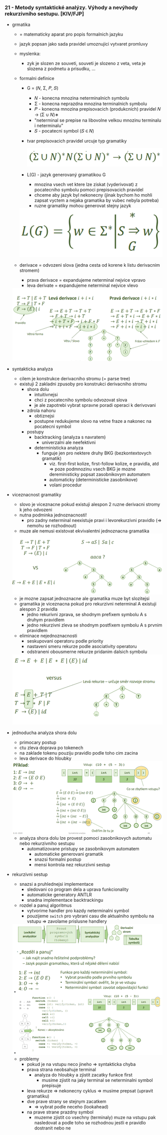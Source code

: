 ### 21 - Metody syntaktické analýzy. Výhody a nevýhody rekurzivního sestupu. [KIV/FJP]

- grmatika
  - = matematicky aparat pro popis formalnich jazyku
  - jazyk popsan jako sada pravidel umoznujici vytvaret promluvy
  - myslenka:
    - zyk je slozen ze souveti, souveti je slozeno z veta, veta je slozena z podmetu a prisudku, ...
  - formalni definice
    - G = (𝑁, Σ, 𝑃, 𝑆)
      - 𝑁 - konecna mnozina neterminalnich symbolu
      - Σ - konecna neprazdna mnozina terminalnich symbolu
      - 𝑃 - konecna mnozina prepisovacich (produkcnich) pravidel 𝑁 → (Σ ∪ 𝑁)∗
      - "neterminal se prepise na libovolne velkou mnozinu terminalu i neterminalu"
      - 𝑆 - pocatecni symbol (𝑆 ∈ 𝑁)
    - tvar prepisovacich pravidel urcuje typ gramatiky

        <img src="img/21/01.png">

    - L(G) - jazyk generovaný gramatikou G
      - mnozina vsech vet ktere lze ziskat (vyderivovat) z pocatecniho symbolu pomoci prepisovacich pravidel
      - chceme aby jazyk byl nekonecny (jinak bychom ho mohli zapsat vyctem a nejaka gramatika by vubec nebyla potreba)
      - ruzne gramatiky mohou generovat stejny jazyk

    <img src="img/21/02.png">

  - derivace = odvozeni slova (jedna cesta od korene k listu derivacnim stromem)
    - prava derivace = expandujeme neterminal nejvice vpravo
    - leva derivate = expandujeme neterminal nejvice vlevo

  <img src="img/21/03.png">

- syntakticka analyza
  - cilem je konstrukce derivacniho stromu (= parse tree)
  - existuji 2 zakladni zpusoby pro konstrukci derivacniho stromu
    - shora dolu
      - intuitivnejsi
      - chci z pocatecniho symbolu odvozovat slova
      - je ale zapotrebi vybrat spravne poradi operaci k derivovani
    - zdrola nahoru
      - obtiznejsi
      - postupne redukujeme slovo na vetne fraze a nakonec na pocatecni symbol
    - postupy
      - backtracking (analyza s navratem)
        - univerzalni ale neefektivni
      - deterministicka analyza
        - funguje jen pro nektere druhy BKG (bezkontextovych gramatik)
          - viz. first-first kolize, first-follow kolize, e pravidla, atd => poze podmnozinu vsech BKG je mozne dereministicky popsat zasobnikovym automatem
          - automaticky (deterministicke zasobnikove)
          - volani procedur

- viceznacnost gramatiky
  - slovo je viceznacne pokud existuji alespon 2 ruzne derivacni stromy k jeho odvozeni
  - nutna podminka jednoznacnosti!
    - pro zadny neterminal neexistuje pravi i levorekurzivni pravidlo (=> nemohu se rozhodnout)
  - muze ale nemusi existovat ekvivalentni jednoznacna gramatika

  <img src="img/21/04.png">

  - je mozne zapsat jednoznacne ale gramatika muze byt slozitejsi
  - gramatika je viceznacna pokud pro rekurzivni neterminal A existuji alespon 2 pravidla
    - jedno rekurivni zprava, se shodnym prefixem symbolu A s druhym pravidlem
    - jedno rekurzivni zleva se shodnym postfixem symbolu A s prvnim pravidlem
  - eliminace nejednoznacnosti
    - seskupovani operatoru podle priority
    - nastaveni smeru rekurze podle asociativity operatoru
    - odstraneni obousmerne rekurze pridanim dalsich symbolu

  <img src="img/21/05.png">

- jednoducha analyza shora dolu
  - primocary postup
  - ctu zleva doprava po tokenech
  - na zaklade tokenu pouziju pravidlo podle toho cim zacina
  - leva derivace do hloubky

  <img src="img/21/06.png">

  - analyza shora dolu lze provest pomoci zasobnikovych automatu nebo rekurzivniho sestupu
    - automatizovane pristupy se zasobnikovym automatem
      - automaticke generovani gramatik
      - snazsi formalni postup
      - mensi kontrola nez rekurzivni sestup

- rekurzivni sestup
  - snazsi a pruhlednejsi implementace
    - sledovani co program dela a uprava funkcionality
    - automaticke generatory ANTLR
    - snadna implementace backtrackingu
  - rozdel a panuj algoritmus
    - vytvorime handler pro kazdy neterminalni symbol
    - pouzijeme `switch` pro vybrani casu dle aktualniho symbolu na vstupu => zavolame prislusne handlery

  <img src="img/21/07.png">

  - problemy
    - pokud je na vstupu neco jineho => syntakticka chyba
    - prava strana neobsahuje terminal
      - analyza do hloubky a zjistit zacatky funkce first
        - musime zjistit na jaky terminal se neterminalni symbol prepisuje
    - leva rekurze => nekonecny cyklus => musime prepsat (upravit gramatiku)
    - dve prave strany se stejnym zacatkem
      - => vybrat podle neceho (lookahead)
    - na prave strane prazdny symbol
      - muzeme zjistit co vsechny (terminaly) muze na vstupu pak nasledovat a podle toho se rozhodnou jestli e pravidlo dostranit nebo ne
